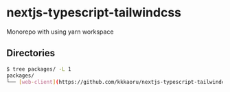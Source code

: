 # nextjs-typescript-tailwindcss

Monorepo with using yarn workspace
## Directories

```sh
$ tree packages/ -L 1
packages/
└── [web-client](https://github.com/kkkaoru/nextjs-typescript-tailwindcss/tree/main/packages/web-client) Next.js Web Application
```

